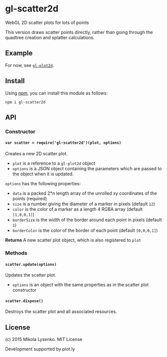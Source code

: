 gl-scatter2d
============
WebGL 2D scatter plots for lots of points

This version draws scatter points directly, rather than going through the quadtree creation and splatter calculations.

## Example
For now, see [`gl-plot2d`](https://github.com/gl-vis/gl-plot2d).

## Install
Using [npm](https://docs.npmjs.com/), you can install this module as follows:

```
npm i gl-scatter2d
```

## API

### Constructor

#### `var scatter = require('gl-scatter2d')(plot, options)`
Creates a new 2D scatter plot.

* `plot` is a reference to a `gl-plot2d` object
* `options` is a JSON object containing the parameters which are passed to the object when it is updated.

`options` has the following properties:

* `data` is a packed 2*n length array of the unrolled xy coordinates of the points (required)
* `size` is a number giving the diameter of a marker in pixels (default `12`)
* `color` is the color of a marker as a length 4 RGBA array (default `[1,0,0,1]`)
* `borderSize` is the width of the border around each point in pixels (default `1`)
* `borderColor` is the color of the border of each point (default `[0,0,0,1]`)

**Returns** A new scatter plot object, which is also registered to `plot`

### Methods

#### `scatter.update(options)`
Updates the scatter plot.

* `options` is an object with the same properties as in the scatter plot constructor

#### `scatter.dispose()`
Destroys the scatter plot and all associated resources.

## License
(c) 2015 Mikola Lysenko. MIT License

Development supported by plot.ly
